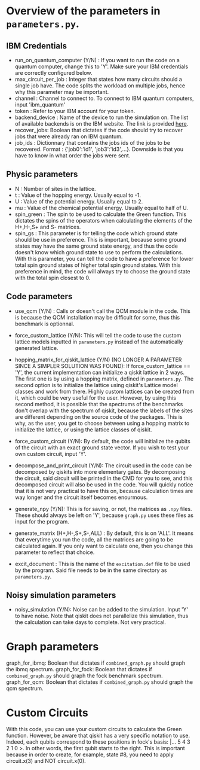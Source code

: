 # Overview of the parameters in `parameters.py`.

## IBM Credentials
- run_on_quantum_computer (Y/N) : If you want to run the code on a quantum computer, change this to 'Y'. Make sure your IBM credentials are correctly configured below.
- max_circuit_per_job : Integer that states how many circuits should a single job have. The code splits the workload on multiple jobs, hence why this parameter may be important.
- channel : Channel to connect to. To connect to IBM quantum computers, input 'ibm_quantum'
- token : Refer to your IBM account for your token.
- backend_device : Name of the device to run the simulation on. The list of available backends is on the IBM website. The link is provided [here](https://quantum-computing.ibm.com/services/resources?tab=yours).
- recover_jobs: Boolean that dictates if the code should try to recover jobs that were already ran on IBM quantum.
- job_ids : Dictionnary that contains the jobs ids of the jobs to be recovered. Format : {'job0':'id1', 'job3':'id3',...}. Downside is that you have to know in what order the jobs were sent.


## Physic parameters
- N : Number of sites in the lattice.
- t : Value of the hopping energy. Usually equal to -1.
- U : Value of the potential energy. Usually equal to 2.
- mu : Value of the chemical potential energy. Usually equal to half of U.
- spin_green : The spin to be used to calculate the Green function. This dictates the spins of the operators when calculating the elements of the H+,H-,S+ and S- matrices.
- spin_gs : This parameter is for telling the code which ground state should be use in preference. This is important, because some ground states may have the same ground state energy, and thus the code doesn't know which ground state to use to perform the calculations. With this parameter, you can tell the code to have a preference for lower total spin ground states of higher total spin ground states. With this preference in mind, the code will always try to choose the ground state with the total spin closest to 0.  


## Code parameters
- use_qcm (Y/N) : Calls or doesn't call the QCM module in the code. This is because the QCM installation may be difficult for some, thus this benchmark is optionnal.

- force_custom_lattice (Y/N): This will tell the code to use the custom lattice models inputted in `parameters.py` instead of the automatically generated lattice.
- hopping_matrix_for_qiskit_lattice (Y/N) (NO LONGER A PARAMETER SINCE A SIMPLER SOLUTION WAS FOUND): If force_custom_lattice == 'Y', the current implementation can initialize a qiskit lattice in 2 ways. The first one is by using a hopping matrix, defined in `parameters.py`. The second option is to initialize the lattice using qiskit's Lattice model classes and work from there. Highly custom lattices can be created from it, which could be very useful for the user. However, by using this second method, it is possible that the spectrums of the benchmarks don't overlap with the spectrum of qiskit, because the labels of the sites are different depending on the source code of the packages. This is why, as the user, you get to choose between using a hopping matrix to initialize the lattice, or using the lattice classes of qiskit. 

- force_custom_circuit (Y/N): By default, the code will initialize the qubits of the circuit with an exact ground state vector. If you wish to test your own custom circuit, input 'Y'.
- decompose_and_print_circuit (Y/N): The circuit used in the code can be decomposed by qiskits into more elementary gates. By decomposing the circuit, said circuit will be printed in the CMD for you to see, and this decomposed circuit will also be used in the code. You will quickly notice that it is not very practical to have this on, because calculation times are way longer and the circuit itself becomes enourmous.

- generate_npy (Y/N): This is for saving, or not, the matrices as `.npy` files. These should always be left on 'Y', because `graph.py` uses these files as input for the program.
- generate_matrix (H+,H-,S+,S-,ALL) : By default, this is on 'ALL'. It means that everytime you run the code, all the matrices are going to be calculated again. If you only want to calculate one, then you change this parameter to reflect that choice.    
- excit_document : This is the name of the `excitation.def` file to be used by the program. Said file needs to be in the same directory as `parameters.py`.


## Noisy simulation parameters
- noisy_simulation (Y/N): Noise can be added to the simulation. Input 'Y' to have noise. Note that qiskit does not parallelize this simulation, thus the calculation can take days to complete. Not very practical. 


# Graph parameters
graph_for_ibmq: Boolean that dictates if `combined_graph.py` should graph the ibmq spectrum.
graph_for_fock: Boolean that dictates if `combined_graph.py` should graph the fock benchmark spectrum.
graph_for_qcm: Boolean that dictates if `combined_graph.py` should graph the qcm spectrum.


# Custom Circuits
With this code, you can use your custom circuits to calculate the Green function. However, be aware that qiskit has a very specific notation to use. Indeed, each qubits correspond to these positions in fock's basis: |... 5 4 3 2 1 0 >. In other words, the first qubit starts to the right. This is important because in order to create, for example, state #8, you need to apply circuit.x(3) and NOT circuit.x(0). 

